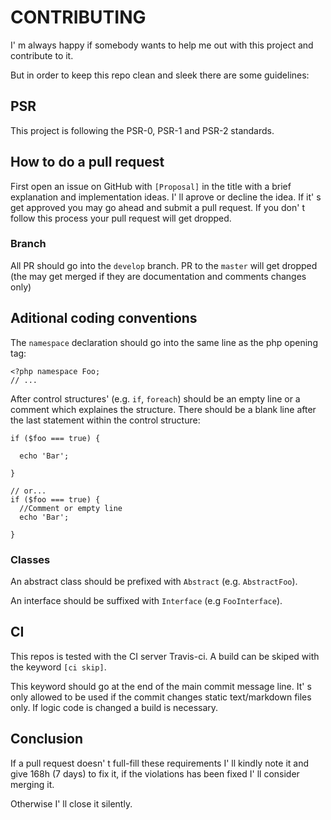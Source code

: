 # CONTRIBUTING

I' m always happy if somebody wants to help me out with this project and contribute to it.

But in order to keep this repo clean and sleek there are some guidelines:

## PSR

This project is following the PSR-0, PSR-1 and PSR-2 standards.


## How to do a pull request

First open an issue on GitHub with ```[Proposal]``` in the title with a brief explanation and implementation ideas.
I' ll aprove or decline the idea. If it' s get approved you may go ahead and submit a pull request. If you don' t follow this process your pull request will get dropped.

### Branch

All PR should go into the ```develop``` branch. PR to the ```master``` will get dropped (the may get merged if they are documentation and comments changes only)

## Aditional coding conventions

The ```namespace``` declaration should go into the same line as the php opening tag:

    <?php namespace Foo;
    // ...

After control structures' (e.g. ```if```, ```foreach```) should be an empty line or a comment which explaines the structure.
There should be a blank line after the last statement within the control structure:

    if ($foo === true) {

      echo 'Bar';
    
    }
    
    // or...
    if ($foo === true) {
      //Comment or empty line
      echo 'Bar';
    
    }

### Classes

An abstract class should be prefixed with ```Abstract``` (e.g. ```AbstractFoo```).

An interface should be suffixed with ```Interface``` (e.g ```FooInterface```).

## CI

This repos is tested with the CI server Travis-ci. A build can be skiped with the keyword ```[ci skip]```.

This keyword should go at the end of the main commit message line. It' s only allowed to be used if the commit changes static text/markdown files only.
If logic code is changed a build is necessary.


## Conclusion

If a pull request doesn' t full-fill these requirements I' ll kindly note it and give 168h (7 days) to fix it, if the violations has been fixed I' ll consider merging it.

Otherwise I' ll close it silently.